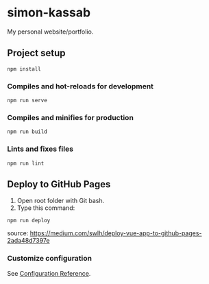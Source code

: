 # simon-kassab

My personal website/portfolio.

## Project setup
```
npm install
```

### Compiles and hot-reloads for development
```
npm run serve
```

### Compiles and minifies for production
```
npm run build
```

### Lints and fixes files
```
npm run lint
```

## Deploy to GitHub Pages
1. Open root folder with Git bash.
2. Type this command:
```
npm run deploy
```
source: https://medium.com/swlh/deploy-vue-app-to-github-pages-2ada48d7397e

### Customize configuration
See [Configuration Reference](https://cli.vuejs.org/config/).
